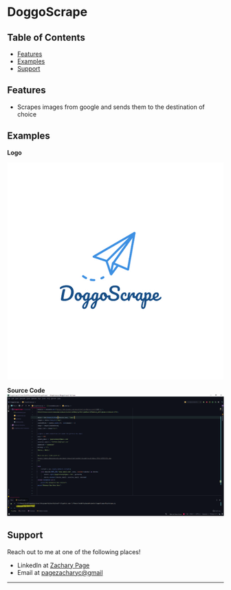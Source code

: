 # DoggoScrape


## Table of Contents


- [Features](#features)
- [Examples](#examples)
- [Support](#support)

## Features

- Scrapes images from google and sends them to the destination of choice

## Examples 
**Logo**

![](images/doggoscrapelogo.jpg)

**Source Code**
![](images/doggoscrape1.png)
## Support

Reach out to me at one of the following places!

- LinkedIn at <a href="https://www.linkedin.com/in/pagezacharyc/" target="_blank">Zachary Page</a>
- Email at <a href='mailto:pagezacharyc@gmail.com' target="_blank">pagezacharyc@gmail</a>

---
